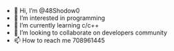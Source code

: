 - 👋 Hi, I’m @48Shodow0
- 👀 I’m interested in  programming
- 🌱 I’m currently learning  c/c++
- 💞️ I’m looking to collaborate on developers community
- 📫 How to reach me  708961445

<!---
48Shodow0/48Shodow0 is a ✨ special ✨ repository because its `README.md` (this file) appears on your GitHub profile.
You can click the Preview link to take a look at your changes.
--->
